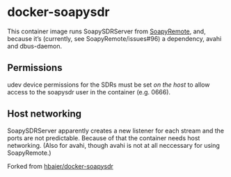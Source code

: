 # docker-soapysdr

This container image runs SoapySDRServer from [SoapyRemote](https://github.com/pothosware/SoapyRemote), and, because it’s (currently, see SoapyRemote/issues#96) a dependency, avahi and dbus-daemon.

## Permissions

udev device permissions for the SDRs must be set _on the host_ to allow access to the soapysdr user in the container (e.g. 0666).

## Host networking

SoapySDRServer apparently creates a new listener for each stream and the ports are not predictable. Because of that the container needs host networking. (Also for avahi, though avahi is not at all neccessary for using SoapyRemote.)

Forked from [hbaier/docker-soapysdr](https://github.com/hbaier/docker-soapysdr)
